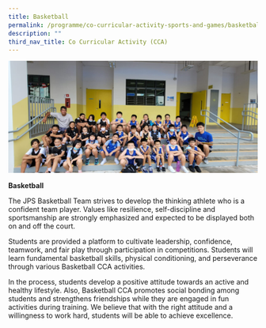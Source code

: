```yaml
---
title: Basketball
permalink: /programme/co-curricular-activity-sports-and-games/basketball/permalink/
description: ""
third_nav_title: Co Curricular Activity (CCA)
---
```


![](/images/Junior%20Girls%20and%20Boys.jpg)

**Basketball**

The JPS Basketball Team strives to develop the thinking athlete who is a confident team player. Values like resilience, self-discipline and sportsmanship are strongly emphasized and expected to be displayed both on and off the court. 

Students are provided a platform to cultivate leadership, confidence, teamwork, and fair play through participation in competitions. Students will learn fundamental basketball skills, physical conditioning, and perseverance through various Basketball CCA activities. 

In the process, students develop a positive attitude towards an active and healthy lifestyle. Also, Basketball CCA promotes social bonding among students and strengthens friendships while they are engaged in fun activities during training. We believe that with the right attitude and a willingness to work hard, students will be able to achieve excellence.